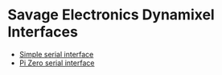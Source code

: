 # Savage Electronics Dynamixel Interfaces

- [Simple serial interface](https://www.savageelectronics.com/blog/tarjeta-interfaz-dynamixel)
- [Pi Zero serial interface](https://savageelectronics.com/blog/raspberry-pi-zero-dynamixel-hat)
